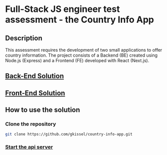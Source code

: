 # Full-Stack JS engineer test assessment - the Country Info App

## Description

This assessment requires the development of two small applications to offer country information. The project consists of a Backend (BE) created using Node.js (Express) and a Frontend (FE) developed with React (Next.js).


## [Back-End Solution](back-end/README.MD)

## [Front-End Solution](front-end/README.md)


## How to use the solution

### Clone the repository

```bash
git clone https://github.com/gkissel/country-info-app.git
```

### [Start the api server](back-end/README.MD#How-to-run)

